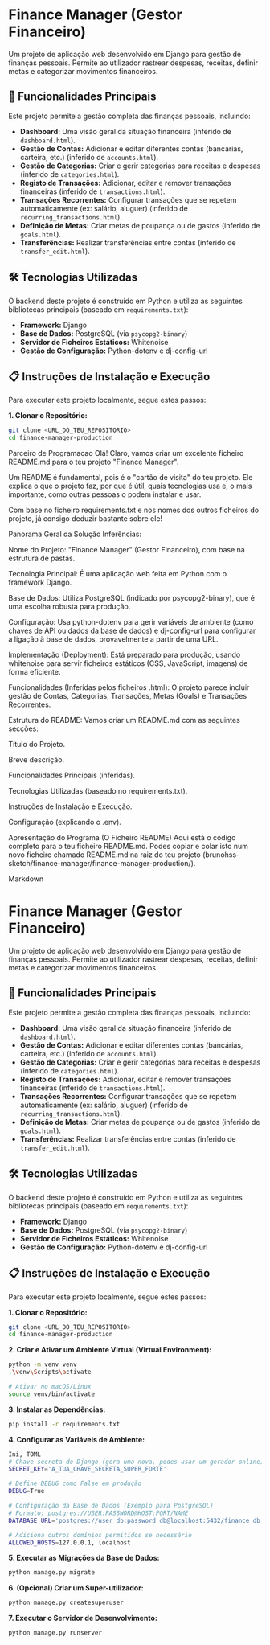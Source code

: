 # Finance Manager (Gestor Financeiro)

Um projeto de aplicação web desenvolvido em Django para gestão de finanças pessoais. Permite ao utilizador rastrear despesas, receitas, definir metas e categorizar movimentos financeiros.

## 🚀 Funcionalidades Principais

Este projeto permite a gestão completa das finanças pessoais, incluindo:

* **Dashboard:** Uma visão geral da situação financeira (inferido de `dashboard.html`).
* **Gestão de Contas:** Adicionar e editar diferentes contas (bancárias, carteira, etc.) (inferido de `accounts.html`).
* **Gestão de Categorias:** Criar e gerir categorias para receitas e despesas (inferido de `categories.html`).
* **Registo de Transações:** Adicionar, editar e remover transações financeiras (inferido de `transactions.html`).
* **Transações Recorrentes:** Configurar transações que se repetem automaticamente (ex: salário, aluguer) (inferido de `recurring_transactions.html`).
* **Definição de Metas:** Criar metas de poupança ou de gastos (inferido de `goals.html`).
* **Transferências:** Realizar transferências entre contas (inferido de `transfer_edit.html`).

## 🛠️ Tecnologias Utilizadas

O backend deste projeto é construído em Python e utiliza as seguintes bibliotecas principais (baseado em `requirements.txt`):

* **Framework:** Django
* **Base de Dados:** PostgreSQL (via `psycopg2-binary`)
* **Servidor de Ficheiros Estáticos:** Whitenoise
* **Gestão de Configuração:** Python-dotenv e dj-config-url

## 📋 Instruções de Instalação e Execução

Para executar este projeto localmente, segue estes passos:

**1. Clonar o Repositório:**

```bash
git clone <URL_DO_TEU_REPOSITORIO>
cd finance-manager-production
````
Parceiro de Programacao
Olá! Claro, vamos criar um excelente ficheiro README.md para o teu projeto "Finance Manager".

Um README é fundamental, pois é o "cartão de visita" do teu projeto. Ele explica o que o projeto faz, por que é útil, quais tecnologias usa e, o mais importante, como outras pessoas o podem instalar e usar.

Com base no ficheiro requirements.txt e nos nomes dos outros ficheiros do projeto, já consigo deduzir bastante sobre ele!

Panorama Geral da Solução
Inferências:

Nome do Projeto: "Finance Manager" (Gestor Financeiro), com base na estrutura de pastas.

Tecnologia Principal: É uma aplicação web feita em Python com o framework Django.

Base de Dados: Utiliza PostgreSQL (indicado por psycopg2-binary), que é uma escolha robusta para produção.

Configuração: Usa python-dotenv para gerir variáveis de ambiente (como chaves de API ou dados da base de dados) e dj-config-url para configurar a ligação à base de dados, provavelmente a partir de uma URL.

Implementação (Deployment): Está preparado para produção, usando whitenoise para servir ficheiros estáticos (CSS, JavaScript, imagens) de forma eficiente.

Funcionalidades (Inferidas pelos ficheiros .html): O projeto parece incluir gestão de Contas, Categorias, Transações, Metas (Goals) e Transações Recorrentes.

Estrutura do README: Vamos criar um README.md com as seguintes secções:

Título do Projeto.

Breve descrição.

Funcionalidades Principais (inferidas).

Tecnologias Utilizadas (baseado no requirements.txt).

Instruções de Instalação e Execução.

Configuração (explicando o .env).

Apresentação do Programa (O Ficheiro README)
Aqui está o código completo para o teu ficheiro README.md. Podes copiar e colar isto num novo ficheiro chamado README.md na raiz do teu projeto (brunohss-sketch/finance-manager/finance-manager-production/).

Markdown
# Finance Manager (Gestor Financeiro)

Um projeto de aplicação web desenvolvido em Django para gestão de finanças pessoais. Permite ao utilizador rastrear despesas, receitas, definir metas e categorizar movimentos financeiros.

## 🚀 Funcionalidades Principais

Este projeto permite a gestão completa das finanças pessoais, incluindo:

* **Dashboard:** Uma visão geral da situação financeira (inferido de `dashboard.html`).
* **Gestão de Contas:** Adicionar e editar diferentes contas (bancárias, carteira, etc.) (inferido de `accounts.html`).
* **Gestão de Categorias:** Criar e gerir categorias para receitas e despesas (inferido de `categories.html`).
* **Registo de Transações:** Adicionar, editar e remover transações financeiras (inferido de `transactions.html`).
* **Transações Recorrentes:** Configurar transações que se repetem automaticamente (ex: salário, aluguer) (inferido de `recurring_transactions.html`).
* **Definição de Metas:** Criar metas de poupança ou de gastos (inferido de `goals.html`).
* **Transferências:** Realizar transferências entre contas (inferido de `transfer_edit.html`).

## 🛠️ Tecnologias Utilizadas

O backend deste projeto é construído em Python e utiliza as seguintes bibliotecas principais (baseado em `requirements.txt`):

* **Framework:** Django
* **Base de Dados:** PostgreSQL (via `psycopg2-binary`)
* **Servidor de Ficheiros Estáticos:** Whitenoise
* **Gestão de Configuração:** Python-dotenv e dj-config-url

## 📋 Instruções de Instalação e Execução

Para executar este projeto localmente, segue estes passos:

**1. Clonar o Repositório:**

```bash
git clone <URL_DO_TEU_REPOSITORIO>
cd finance-manager-production
````

**2. Criar e Ativar um Ambiente Virtual (Virtual Environment):**

````bash
python -m venv venv
.\venv\Scripts\activate

# Ativar no macOS/Linux
source venv/bin/activate
````
**3. Instalar as Dependências:**

````bash
pip install -r requirements.txt
````
**4. Configurar as Variáveis de Ambiente:**

````bash
Ini, TOML
# Chave secreta do Django (gera uma nova, podes usar um gerador online)
SECRET_KEY='A_TUA_CHAVE_SECRETA_SUPER_FORTE'

# Define DEBUG como False em produção
DEBUG=True

# Configuração da Base de Dados (Exemplo para PostgreSQL)
# Formato: postgres://USER:PASSWORD@HOST:PORT/NAME
DATABASE_URL='postgres://user_db:password_db@localhost:5432/finance_db'

# Adiciona outros domínios permitidos se necessário
ALLOWED_HOSTS=127.0.0.1, localhost
````
**5. Executar as Migrações da Base de Dados:**

````bash
python manage.py migrate
````
**6. (Opcional) Criar um Super-utilizador:**

````bash
python manage.py createsuperuser
````
**7. Executar o Servidor de Desenvolvimento:**

````bash
python manage.py runserver
````
